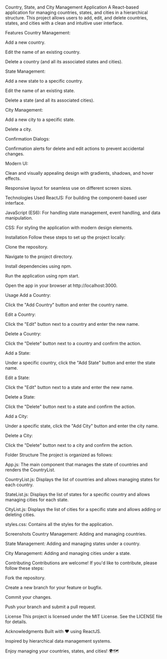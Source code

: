 Country, State, and City Management Application
A React-based application for managing countries, states, and cities in a hierarchical structure. This project allows users to add, edit, and delete countries, states, and cities with a clean and intuitive user interface.

Features
Country Management:

Add a new country.

Edit the name of an existing country.

Delete a country (and all its associated states and cities).

State Management:

Add a new state to a specific country.

Edit the name of an existing state.

Delete a state (and all its associated cities).

City Management:

Add a new city to a specific state.

Delete a city.

Confirmation Dialogs:

Confirmation alerts for delete and edit actions to prevent accidental changes.

Modern UI:

Clean and visually appealing design with gradients, shadows, and hover effects.

Responsive layout for seamless use on different screen sizes.

Technologies Used
ReactJS: For building the component-based user interface.

JavaScript (ES6): For handling state management, event handling, and data manipulation.

CSS: For styling the application with modern design elements.

Installation
Follow these steps to set up the project locally:

Clone the repository.

Navigate to the project directory.

Install dependencies using npm.

Run the application using npm start.

Open the app in your browser at http://localhost:3000.

Usage
Add a Country:

Click the "Add Country" button and enter the country name.

Edit a Country:

Click the "Edit" button next to a country and enter the new name.

Delete a Country:

Click the "Delete" button next to a country and confirm the action.

Add a State:

Under a specific country, click the "Add State" button and enter the state name.

Edit a State:

Click the "Edit" button next to a state and enter the new name.

Delete a State:

Click the "Delete" button next to a state and confirm the action.

Add a City:

Under a specific state, click the "Add City" button and enter the city name.

Delete a City:

Click the "Delete" button next to a city and confirm the action.

Folder Structure
The project is organized as follows:

App.js: The main component that manages the state of countries and renders the CountryList.

CountryList.js: Displays the list of countries and allows managing states for each country.

StateList.js: Displays the list of states for a specific country and allows managing cities for each state.

CityList.js: Displays the list of cities for a specific state and allows adding or deleting cities.

styles.css: Contains all the styles for the application.

Screenshots
Country Management: Adding and managing countries.

State Management: Adding and managing states under a country.

City Management: Adding and managing cities under a state.

Contributing
Contributions are welcome! If you'd like to contribute, please follow these steps:

Fork the repository.

Create a new branch for your feature or bugfix.

Commit your changes.

Push your branch and submit a pull request.

License
This project is licensed under the MIT License. See the LICENSE file for details.

Acknowledgments
Built with ❤️ using ReactJS.

Inspired by hierarchical data management systems.

Enjoy managing your countries, states, and cities! 🌍🗺️
